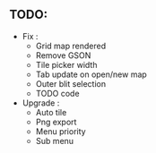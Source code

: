 TODO:
-
- Fix :
    - Grid map rendered
    - Remove GSON
    - Tile picker width
    - Tab update on open/new map
    - Outer blit selection
    - TODO code
- Upgrade :
    - Auto tile
    - Png export
    - Menu priority
    - Sub menu